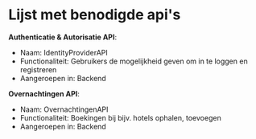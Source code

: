 # Lijst met benodigde api's

**Authenticatie & Autorisatie API**:
- Naam: IdentityProviderAPI
- Functionaliteit: Gebruikers de mogelijkheid geven om in te loggen en registreren
- Aangeroepen in: Backend

**Overnachtingen API**:
- Naam: OvernachtingenAPI
- Functionaliteit: Boekingen bij bijv. hotels ophalen, toevoegen
- Aangeroepen in: Backend

